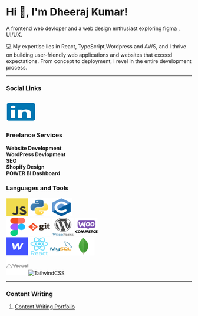 # Hi 👋, I'm Dheeraj Kumar!

A frontend web devloper and a web design enthusiast exploring figma , UI/UX.

💻 My expertise lies in React, TypeScript,Wordpress and AWS, and I thrive on building user-friendly web applications and websites that exceed expectations. 
From concept to deployment, I revel in the entire development process.

---
### Social Links
<a href="https://www.linkedin.com/in/okkdheeraj/" ><img src="https://github.com/devicons/devicon/blob/master/icons/linkedin/linkedin-original.svg" alt="linkedin logo" height="50" width="80" /></a>
---

### Freelance Services
<b>Website Development</b><br>
<b>WordPress Devlopment</b><br>
<b>SEO</b><br>
<b>Shopify Design</b><br>
<b>POWER BI Dashboard</b>



### Languages and Tools

<img src="https://github.com/devicons/devicon/blob/master/icons/javascript/javascript-original.svg" alt="javascript logo" height="50" width="60" /><img src="https://github.com/devicons/devicon/blob/master/icons/python/python-original.svg" alt="python logo" height="50" width="60" /><img src="https://github.com/devicons/devicon/blob/master/icons/c/c-original.svg" alt="c logo" height="50" width="60" /><br><img src="https://github.com/devicons/devicon/blob/master/icons/figma/figma-original.svg" alt="figma logo" height="50" width="60" /><img src="https://github.com/devicons/devicon/blob/master/icons/git/git-original-wordmark.svg" alt="git" height="50" width="60" />
<img src="https://github.com/devicons/devicon/blob/master/icons/wordpress/wordpress-original.svg" alt="git" height="50" width="60" />
<img src="https://github.com/devicons/devicon/blob/master/icons/woocommerce/woocommerce-original-wordmark.svg" alt="WooCommerce" height="50" width="60" /><br><img src="https://github.com/devicons/devicon/blob/master/icons/webflow/webflow-original.svg" alt="Webflow" height="50" width="60" /><img src="https://github.com/devicons/devicon/blob/master/icons/react/react-original-wordmark.svg" alt="React" height="50" width="60" /><img src="https://github.com/devicons/devicon/blob/master/icons/mysql/mysql-original-wordmark.svg" alt="MySQL" height="50" width="60" /><img src="https://github.com/devicons/devicon/blob/master/icons/mongodb/mongodb-original.svg" alt="MongoDB" height="50" width="60" /><br><img src="https://github.com/devicons/devicon/blob/master/icons/vercel/vercel-line-wordmark.svg" alt="Vercel" height="50" width="60"  alt="Vercel" height="50" width="60" /><img src="https://github.com/devicons/devicon/tree/master/icons/tailwindcss" alt="TailwindCSS" height="50" width="60" />

---
### Content Writing

1. <a href="https://drive.google.com/drive/folders/1-p_Qz2iePs1_vD5_WW7w4k4_WUpLtsMx">Content Writing Portfolio</a>



